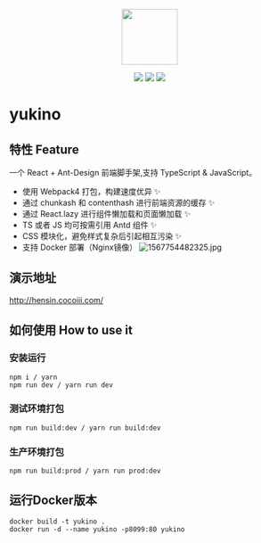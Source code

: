 
<p align="center"><img width="100px" src="https://i.loli.net/2019/08/26/p12idEoYW6j9Bg7.jpg"></p>
<p align="center">
<img src="https://github.com/Shino161/yukino/workflows/GithubAction/badge.svg">
<img src="https://img.shields.io/badge/language-TypeScript-blue.svg">
<img src="https://img.shields.io/badge/license-MIT-green.svg">
</p>

# yukino
## 特性 Feature
一个 React + Ant-Design 前端脚手架,支持 TypeScript & JavaScript。
+ 使用 Webpack4 打包，构建速度优异 ✨
+ 通过 chunkash 和 contenthash 进行前端资源的缓存 ✨
+ 通过 React.lazy 进行组件懒加载和页面懒加载 ✨
+ TS 或者 JS 均可按需引用 Antd 组件 ✨
+ CSS 模块化，避免样式复杂后引起相互污染 ✨
+ 支持 Docker 部署（Nginx镜像）
![1567754482325.jpg](https://i.loli.net/2019/09/06/p8Ktkc1UQDJ7dFH.jpg)

## 演示地址
http://hensin.cocoiii.com/

## 如何使用 How to use it
### 安装运行
```bush
npm i / yarn 
npm run dev / yarn run dev
```

### 测试环境打包
```bush
npm run build:dev / yarn run build:dev
```

### 生产环境打包
```bush
npm run build:prod / yarn run prod:dev
```

## 运行Docker版本
```bush
docker build -t yukino .
docker run -d --name yukino -p8099:80 yukino
```